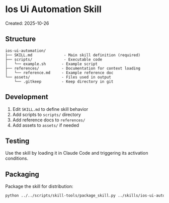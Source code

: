 # Ios Ui Automation Skill

Created: 2025-10-26

## Structure

```
ios-ui-automation/
├── SKILL.md              - Main skill definition (required)
├── scripts/              - Executable code
│   └── example.sh       - Example script
├── references/          - Documentation for context loading
│   └── reference.md     - Example reference doc
└── assets/              - Files used in output
    └── .gitkeep         - Keep directory in git
```

## Development

1. Edit `SKILL.md` to define skill behavior
2. Add scripts to `scripts/` directory
3. Add reference docs to `references/`
4. Add assets to `assets/` if needed

## Testing

Use the skill by loading it in Claude Code and triggering its activation conditions.

## Packaging

Package the skill for distribution:
```bash
python ../../scripts/skill-tools/package_skill.py ../skills/ios-ui-automation
```

